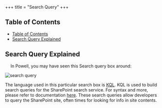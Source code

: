 +++
title = "Search Query"
+++

## Table of Contents
- [Table of Contents](#table-of-contents)
- [Search Query Explained](#search-query-explained)

## Search Query Explained

&emsp; In Powell, you may have seen this Search query box around:

![search query](https://i.postimg.cc/xC8js7F2/search-query.png)

The language used in this particular search box is [KQL](https://learn.microsoft.com/en-us/sharepoint/dev/general-development/keyword-query-language-kql-syntax-reference). KQL is used to build search queries for the SharePoint search service. For syntax and more, please refer to documentation [here](https://learn.microsoft.com/en-us/sharepoint/dev/general-development/building-search-queries-in-sharepoint). These search queries allow developers to query the SharePoint site, often times for looking for info in site contents.
